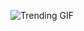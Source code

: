 
<!-- GIF_SECTION -->
![Trending GIF](https://media3.giphy.com/media/v1.Y2lkPThiYjIxNzcyMW94aXR5NXE4bzBvemE5bWRndmgycm9wbzlxMzkxYTFybTQ5cWZ5ayZlcD12MV9naWZzX3NlYXJjaCZjdD1n/qgQUggAC3Pfv687qPC/giphy.gif)
<!-- END_GIF_SECTION -->
